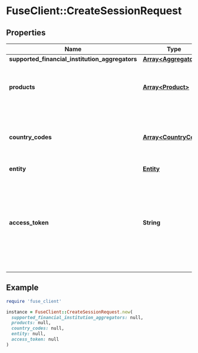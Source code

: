 # FuseClient::CreateSessionRequest

## Properties

| Name | Type | Description | Notes |
| ---- | ---- | ----------- | ----- |
| **supported_financial_institution_aggregators** | [**Array&lt;Aggregator&gt;**](Aggregator.md) |  | [optional] |
| **products** | [**Array&lt;Product&gt;**](Product.md) | List of products that you would like the institutions to support | [optional] |
| **country_codes** | [**Array&lt;CountryCode&gt;**](CountryCode.md) | List of country codes that you would like the institutions to support | [optional] |
| **entity** | [**Entity**](Entity.md) |  | [optional] |
| **access_token** | **String** | The fuse access token for an existing account integration. This will perform the process to reconnect an existing disconnected account. | [optional] |

## Example

```ruby
require 'fuse_client'

instance = FuseClient::CreateSessionRequest.new(
  supported_financial_institution_aggregators: null,
  products: null,
  country_codes: null,
  entity: null,
  access_token: null
)
```

